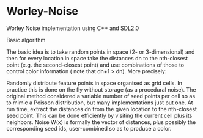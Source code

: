 # Worley-Noise
Worley Noise implementation using C++ and SDL2.0

Basic algorithm

The basic idea is to take random points in space (2- or 3-dimensional) and then for every location in space take the distances dn to the nth-closest point (e.g. the second-closest point) and use combinations of those to control color information ( note that dn+1 > dn). More precisely:

Randomly distribute feature points in space organised as grid cells. In practice this is done on the fly without storage (as a procedural noise). The original method considered a variable number of seed points per cell so as to mimic a Poisson distribution, but many implementations just put one.
At run time, extract the distances dn from the given location to the nth-closest seed point. This can be done efficiently by visiting the current cell plus its neighbors.
Noise W(x) is formally the vector of distances, plus possibly the corresponding seed ids, user-combined so as to produce a color.
